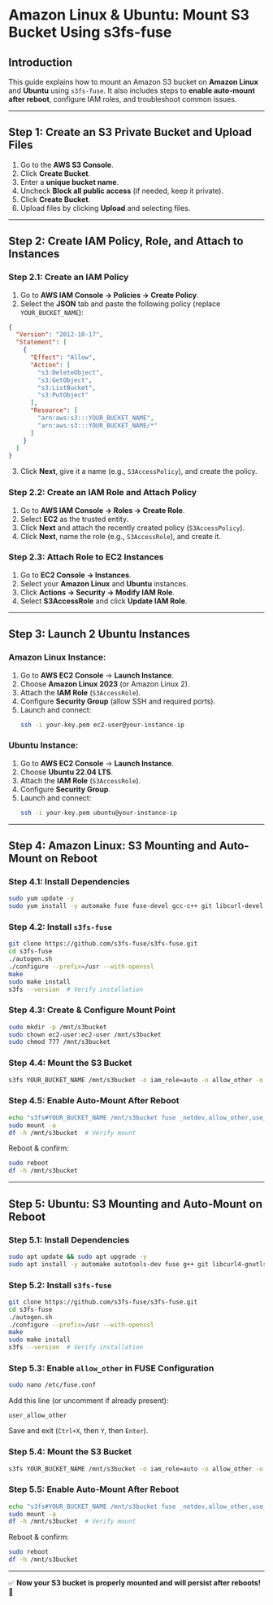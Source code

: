 # Amazon Linux & Ubuntu: Mount S3 Bucket Using s3fs-fuse

## **Introduction**
This guide explains how to mount an Amazon S3 bucket on **Amazon Linux** and **Ubuntu** using `s3fs-fuse`. It also includes steps to **enable auto-mount after reboot**, configure IAM roles, and troubleshoot common issues.

---

## **Step 1: Create an S3 Private Bucket and Upload Files**
1. Go to the **AWS S3 Console**.
2. Click **Create Bucket**.
3. Enter a **unique bucket name**.
4. Uncheck **Block all public access** (if needed, keep it private).
5. Click **Create Bucket**.
6. Upload files by clicking **Upload** and selecting files.

---

## **Step 2: Create IAM Policy, Role, and Attach to Instances**
### **Step 2.1: Create an IAM Policy**
1. Go to **AWS IAM Console → Policies → Create Policy**.
2. Select the **JSON** tab and paste the following policy (replace `YOUR_BUCKET_NAME`):
```json
{
  "Version": "2012-10-17",
  "Statement": [
    {
      "Effect": "Allow",
      "Action": [
        "s3:DeleteObject",
        "s3:GetObject",
        "s3:ListBucket",
        "s3:PutObject"
      ],
      "Resource": [
        "arn:aws:s3:::YOUR_BUCKET_NAME",
        "arn:aws:s3:::YOUR_BUCKET_NAME/*"
      ]
    }
  ]
}
```
3. Click **Next**, give it a name (e.g., `S3AccessPolicy`), and create the policy.

### **Step 2.2: Create an IAM Role and Attach Policy**
1. Go to **AWS IAM Console → Roles → Create Role**.
2. Select **EC2** as the trusted entity.
3. Click **Next** and attach the recently created policy (`S3AccessPolicy`).
4. Click **Next**, name the role (e.g., `S3AccessRole`), and create it.

### **Step 2.3: Attach Role to EC2 Instances**
1. Go to **EC2 Console → Instances**.
2. Select your **Amazon Linux** and **Ubuntu** instances.
3. Click **Actions → Security → Modify IAM Role**.
4. Select **S3AccessRole** and click **Update IAM Role**.

---

## **Step 3: Launch 2 Ubuntu Instances**
### **Amazon Linux Instance:**
1. Go to **AWS EC2 Console** → **Launch Instance**.
2. Choose **Amazon Linux 2023** (or Amazon Linux 2).
3. Attach the **IAM Role** (`S3AccessRole`).
4. Configure **Security Group** (allow SSH and required ports).
5. Launch and connect:
   ```bash
   ssh -i your-key.pem ec2-user@your-instance-ip
   ```

### **Ubuntu Instance:**
1. Go to **AWS EC2 Console** → **Launch Instance**.
2. Choose **Ubuntu 22.04 LTS**.
3. Attach the **IAM Role** (`S3AccessRole`).
4. Configure **Security Group**.
5. Launch and connect:
   ```bash
   ssh -i your-key.pem ubuntu@your-instance-ip
   ```

---

## **Step 4: Amazon Linux: S3 Mounting and Auto-Mount on Reboot**

### **Step 4.1: Install Dependencies**
```bash
sudo yum update -y
sudo yum install -y automake fuse fuse-devel gcc-c++ git libcurl-devel libxml2-devel make openssl-devel
```

### **Step 4.2: Install `s3fs-fuse`**
```bash
git clone https://github.com/s3fs-fuse/s3fs-fuse.git
cd s3fs-fuse
./autogen.sh
./configure --prefix=/usr --with-openssl
make
sudo make install
s3fs --version  # Verify installation
```

### **Step 4.3: Create & Configure Mount Point**
```bash
sudo mkdir -p /mnt/s3bucket
sudo chown ec2-user:ec2-user /mnt/s3bucket
sudo chmod 777 /mnt/s3bucket
```

### **Step 4.4: Mount the S3 Bucket**
```bash
s3fs YOUR_BUCKET_NAME /mnt/s3bucket -o iam_role=auto -o allow_other -o use_cache=/tmp
```

### **Step 4.5: Enable Auto-Mount After Reboot**
```bash
echo "s3fs#YOUR_BUCKET_NAME /mnt/s3bucket fuse _netdev,allow_other,use_cache=/tmp,iam_role=auto 0 0" | sudo tee -a /etc/fstab
sudo mount -a
df -h /mnt/s3bucket  # Verify mount
```

Reboot & confirm:
```bash
sudo reboot
df -h /mnt/s3bucket
```

---

## **Step 5: Ubuntu: S3 Mounting and Auto-Mount on Reboot**

### **Step 5.1: Install Dependencies**
```bash
sudo apt update && sudo apt upgrade -y
sudo apt install -y automake autotools-dev fuse g++ git libcurl4-gnutls-dev libfuse-dev libssl-dev libxml2-dev make pkg-config
```

### **Step 5.2: Install `s3fs-fuse`**
```bash
git clone https://github.com/s3fs-fuse/s3fs-fuse.git
cd s3fs-fuse
./autogen.sh
./configure --prefix=/usr --with-openssl
make
sudo make install
s3fs --version  # Verify installation
```

### **Step 5.3: Enable `allow_other` in FUSE Configuration**
```bash
sudo nano /etc/fuse.conf
```
Add this line (or uncomment if already present):
```
user_allow_other
```
Save and exit (`Ctrl+X`, then `Y`, then `Enter`).

### **Step 5.4: Mount the S3 Bucket**
```bash
s3fs YOUR_BUCKET_NAME /mnt/s3bucket -o iam_role=auto -o allow_other -o use_cache=/tmp
```

### **Step 5.5: Enable Auto-Mount After Reboot**
```bash
echo "s3fs#YOUR_BUCKET_NAME /mnt/s3bucket fuse _netdev,allow_other,use_cache=/tmp,iam_role=auto 0 0" | sudo tee -a /etc/fstab
sudo mount -a
df -h /mnt/s3bucket  # Verify mount
```

Reboot & confirm:
```bash
sudo reboot
df -h /mnt/s3bucket
```

---

✅ **Now your S3 bucket is properly mounted and will persist after reboots!** 🚀

